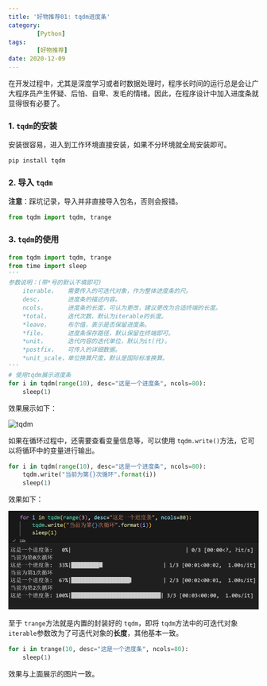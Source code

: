 ```yaml
---
title: '好物推荐01: tqdm进度条'
category: 
        [Python]
tags: 
        [好物推荐]
date: 2020-12-09
---
```

在开发过程中，尤其是深度学习或者时数据处理时，程序长时间的运行总是会让广大程序员产生怀疑、后怕、自卑、发毛的情绪。因此，在程序设计中加入进度条就显得很有必要了。

### 1. `tqdm`的安装

安装很容易，进入到工作环境直接安装，如果不分环境就全局安装即可。

```bash
pip install tqdm
```

### 2. 导入 `tqdm`

 **注意**：踩坑记录，导入并非直接导入包名，否则会报错。

```python
from tqdm import tqdm, trange
```

### 3. `tqdm`的使用

```python
from tqdm import tqdm, trange
from time import sleep
'''
参数说明：(带*号的默认不填即可)
    iterable，   需要传入的可迭代对象，作为整体进度条的尺。
    desc，       进度条的描述内容。
    ncols，      进度条的长度，可认为更改，建议更改为合适终端的长度。
    *total，     迭代次数，默认为iterable的长度。
    *leave，     布尔值，表示是否保留进度条。
    *file，      进度条保存路径，默认保留在终端即可。
    *unit，      迭代内容的迭代单位，默认为it(代)。
    *postfix，   可传入的详细数据。
    *unit_scale，单位换算尺度，默认是国际标准换算。
'''
# 使用tqdm展示进度条
for i in tqdm(range(10), desc="这是一个进度条", ncols=80):
    sleep(1)
```

效果展示如下：

![tqdm](../Photos/3.tqdm-process-letter.png)

如果在循环过程中，还需要查看变量信息等，可以使用 `tqdm.write()`方法，它可以将循环中的变量进行输出。

```python
for i in tqdm(range(10), desc="这是一个进度条", ncols=80):
    tqdm.write("当前为第{}次循环".format(i))
    sleep(1)
```

效果如下：

![tqdm](../Photos/3.Recommend01_tqdm/tqdm-write.png)

至于 `trange`方法就是内置的封装好的 `tqdm`，即将 `tqdm`方法中的可迭代对象 `iterable`参数改为了可迭代对象的**长度**，其他基本一致。

```python
for i in trange(10, desc="这是一个进度条", ncols=80):
    sleep(1)
```

效果与上面展示的图片一致。
